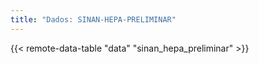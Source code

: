 ```yaml
---
title: "Dados: SINAN-HEPA-PRELIMINAR"
---
```


{{< remote-data-table "data" "sinan_hepa_preliminar" >}}
